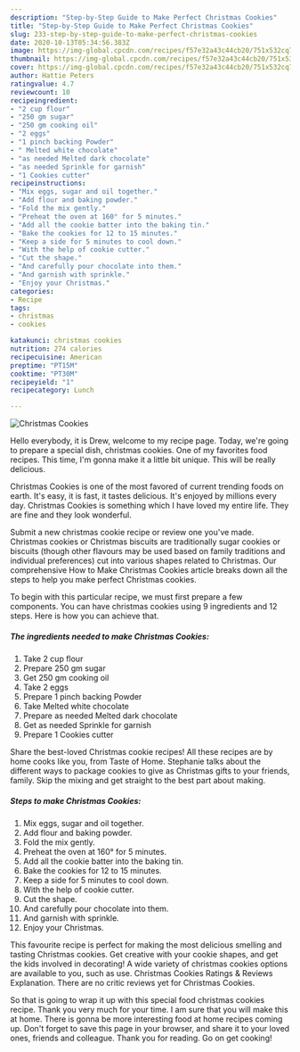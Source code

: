 ```yaml
---
description: "Step-by-Step Guide to Make Perfect Christmas Cookies"
title: "Step-by-Step Guide to Make Perfect Christmas Cookies"
slug: 233-step-by-step-guide-to-make-perfect-christmas-cookies
date: 2020-10-13T05:34:56.383Z
image: https://img-global.cpcdn.com/recipes/f57e32a43c44cb20/751x532cq70/christmas-cookies-recipe-main-photo.jpg
thumbnail: https://img-global.cpcdn.com/recipes/f57e32a43c44cb20/751x532cq70/christmas-cookies-recipe-main-photo.jpg
cover: https://img-global.cpcdn.com/recipes/f57e32a43c44cb20/751x532cq70/christmas-cookies-recipe-main-photo.jpg
author: Hattie Peters
ratingvalue: 4.7
reviewcount: 10
recipeingredient:
- "2 cup flour"
- "250 gm sugar"
- "250 gm cooking oil"
- "2 eggs"
- "1 pinch backing Powder"
- " Melted white chocolate"
- "as needed Melted dark chocolate"
- "as needed Sprinkle for garnish"
- "1 Cookies cutter"
recipeinstructions:
- "Mix eggs, sugar and oil together."
- "Add flour and baking powder."
- "Fold the mix gently."
- "Preheat the oven at 160° for 5 minutes."
- "Add all the cookie batter into the baking tin."
- "Bake the cookies for 12 to 15 minutes."
- "Keep a side for 5 minutes to cool down."
- "With the help of cookie cutter."
- "Cut the shape."
- "And carefully pour chocolate into them."
- "And garnish with sprinkle."
- "Enjoy your Christmas."
categories:
- Recipe
tags:
- christmas
- cookies

katakunci: christmas cookies 
nutrition: 274 calories
recipecuisine: American
preptime: "PT15M"
cooktime: "PT30M"
recipeyield: "1"
recipecategory: Lunch

---
```



![Christmas Cookies](https://img-global.cpcdn.com/recipes/f57e32a43c44cb20/751x532cq70/christmas-cookies-recipe-main-photo.jpg)

Hello everybody, it is Drew, welcome to my recipe page. Today, we're going to prepare a special dish, christmas cookies. One of my favorites food recipes. This time, I'm gonna make it a little bit unique. This will be really delicious.

Christmas Cookies is one of the most favored of current trending foods on earth. It's easy, it is fast, it tastes delicious. It's enjoyed by millions every day. Christmas Cookies is something which I have loved my entire life. They are fine and they look wonderful.

Submit a new christmas cookie recipe or review one you&#39;ve made. Christmas cookies or Christmas biscuits are traditionally sugar cookies or biscuits (though other flavours may be used based on family traditions and individual preferences) cut into various shapes related to Christmas. Our comprehensive How to Make Christmas Cookies article breaks down all the steps to help you make perfect Christmas cookies.


To begin with this particular recipe, we must first prepare a few components. You can have christmas cookies using 9 ingredients and 12 steps. Here is how you can achieve that.

<!--inarticleads1-->

##### The ingredients needed to make Christmas Cookies:

1. Take 2 cup flour
1. Prepare 250 gm sugar
1. Get 250 gm cooking oil
1. Take 2 eggs
1. Prepare 1 pinch backing Powder
1. Take  Melted white chocolate
1. Prepare as needed Melted dark chocolate
1. Get as needed Sprinkle for garnish
1. Prepare 1 Cookies cutter


Share the best-loved Christmas cookie recipes! All these recipes are by home cooks like you, from Taste of Home. Stephanie talks about the different ways to package cookies to give as Christmas gifts to your friends, family. Skip the mixing and get straight to the best part about making. 

<!--inarticleads2-->

##### Steps to make Christmas Cookies:

1. Mix eggs, sugar and oil together.
1. Add flour and baking powder.
1. Fold the mix gently.
1. Preheat the oven at 160° for 5 minutes.
1. Add all the cookie batter into the baking tin.
1. Bake the cookies for 12 to 15 minutes.
1. Keep a side for 5 minutes to cool down.
1. With the help of cookie cutter.
1. Cut the shape.
1. And carefully pour chocolate into them.
1. And garnish with sprinkle.
1. Enjoy your Christmas.


This favourite recipe is perfect for making the most delicious smelling and tasting Christmas cookies. Get creative with your cookie shapes, and get the kids involved in decorating! A wide variety of christmas cookies options are available to you, such as use. Christmas Cookies Ratings &amp; Reviews Explanation. There are no critic reviews yet for Christmas Cookies. 

So that is going to wrap it up with this special food christmas cookies recipe. Thank you very much for your time. I am sure that you will make this at home. There is gonna be more interesting food at home recipes coming up. Don't forget to save this page in your browser, and share it to your loved ones, friends and colleague. Thank you for reading. Go on get cooking!
